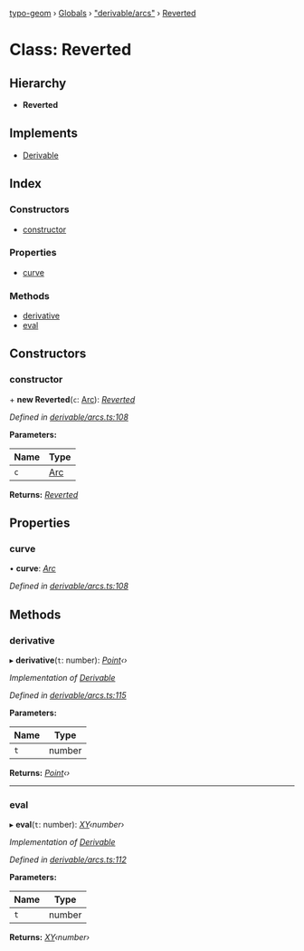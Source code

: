 [typo-geom](../README.md) › [Globals](../globals.md) › ["derivable/arcs"](../modules/_derivable_arcs_.md) › [Reverted](_derivable_arcs_.reverted.md)

# Class: Reverted

## Hierarchy

* **Reverted**

## Implements

* [Derivable](../interfaces/_derivable_interface_.derivable.md)

## Index

### Constructors

* [constructor](_derivable_arcs_.reverted.md#constructor)

### Properties

* [curve](_derivable_arcs_.reverted.md#curve)

### Methods

* [derivative](_derivable_arcs_.reverted.md#derivative)
* [eval](_derivable_arcs_.reverted.md#eval)

## Constructors

###  constructor

\+ **new Reverted**(`c`: [Arc](../modules/_derivable_interface_.md#arc)): *[Reverted](_derivable_arcs_.reverted.md)*

*Defined in [derivable/arcs.ts:108](https://github.com/be5invis/typo-geom/blob/5527277/src/derivable/arcs.ts#L108)*

**Parameters:**

Name | Type |
------ | ------ |
`c` | [Arc](../modules/_derivable_interface_.md#arc) |

**Returns:** *[Reverted](_derivable_arcs_.reverted.md)*

## Properties

###  curve

• **curve**: *[Arc](../modules/_derivable_interface_.md#arc)*

*Defined in [derivable/arcs.ts:108](https://github.com/be5invis/typo-geom/blob/5527277/src/derivable/arcs.ts#L108)*

## Methods

###  derivative

▸ **derivative**(`t`: number): *[Point](_point_point_.point.md)‹›*

*Implementation of [Derivable](../interfaces/_derivable_interface_.derivable.md)*

*Defined in [derivable/arcs.ts:115](https://github.com/be5invis/typo-geom/blob/5527277/src/derivable/arcs.ts#L115)*

**Parameters:**

Name | Type |
------ | ------ |
`t` | number |

**Returns:** *[Point](_point_point_.point.md)‹›*

___

###  eval

▸ **eval**(`t`: number): *[XY](../interfaces/_point_interface_.xy.md)‹number›*

*Implementation of [Derivable](../interfaces/_derivable_interface_.derivable.md)*

*Defined in [derivable/arcs.ts:112](https://github.com/be5invis/typo-geom/blob/5527277/src/derivable/arcs.ts#L112)*

**Parameters:**

Name | Type |
------ | ------ |
`t` | number |

**Returns:** *[XY](../interfaces/_point_interface_.xy.md)‹number›*
